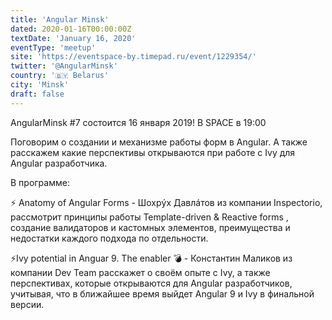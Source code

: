 ```yaml
---
title: 'Angular Minsk'
dated: 2020-01-16T00:00:00Z
textDate: 'January 16, 2020'
eventType: 'meetup'
site: 'https://eventspace-by.timepad.ru/event/1229354/'
twitter: '@AngularMinsk'
country: '🇧🇾 Belarus'
city: 'Minsk'
draft: false
---
```


AngularMinsk #7 состоится 16 января 2019! В SPACE в 19:00

Поговорим о создании и механизме работы форм в Angular. А также расскажем какие перспективы открываются при работе с Ivy для Angular разработчика.

В программe:

⚡️ Anatomy of Angular Forms - Шохрýх Давлáтов из компании Inspectorio, рассмотрит принципы работы Template-driven & Reactive forms , создание валидаторов и кастомных элементов, преимущества и недостатки каждого подхода по отдельности.

⚡️Ivy potential in Anguar 9. The enabler 💣 - Константин Маликов из компании Dev Team расскажет о своём опыте с Ivy, а также перспективах, которые открываются для Angular разработчиков, учитывая, что в ближайшее время выйдет Angular 9 и Ivy в финальной версии.
